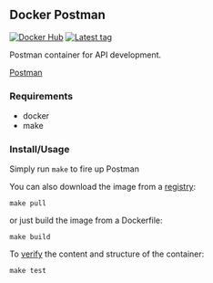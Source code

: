 Docker Postman
--
[![Docker Hub](https://img.shields.io/docker/cloud/build/uridium/postman.svg)](https://hub.docker.com/r/uridium/postman/builds)
[![Latest tag](https://img.shields.io/github/v/tag/uridium/docker-postman)](https://hub.docker.com/r/uridium/postman/tags)

Postman container for API development.

[Postman](https://www.getpostman.com/)

### Requirements

* docker
* make

### Install/Usage

Simply run `make` to fire up Postman

You can also download the image from a [registry](https://hub.docker.com/r/uridium/postman/):

    make pull

or just build the image from a Dockerfile:

    make build

To [verify](https://github.com/GoogleContainerTools/container-structure-test) the content and structure of the container:

    make test
